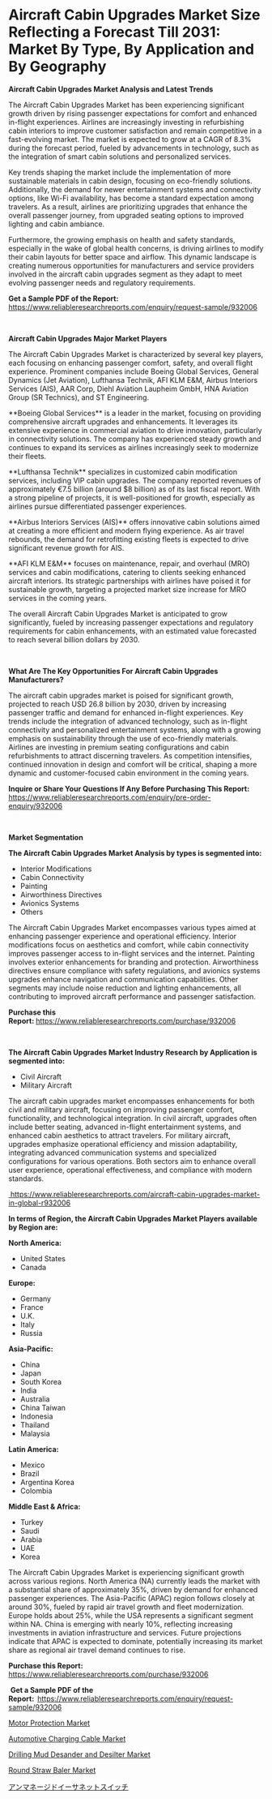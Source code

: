 <p><h1>Aircraft Cabin Upgrades Market Size Reflecting a Forecast Till 2031: Market By Type, By Application and By Geography</h1></p><p><strong>Aircraft Cabin Upgrades Market Analysis and Latest Trends</strong></p>
<p><p>The Aircraft Cabin Upgrades Market has been experiencing significant growth driven by rising passenger expectations for comfort and enhanced in-flight experiences. Airlines are increasingly investing in refurbishing cabin interiors to improve customer satisfaction and remain competitive in a fast-evolving market. The market is expected to grow at a CAGR of 8.3% during the forecast period, fueled by advancements in technology, such as the integration of smart cabin solutions and personalized services.</p><p>Key trends shaping the market include the implementation of more sustainable materials in cabin design, focusing on eco-friendly solutions. Additionally, the demand for newer entertainment systems and connectivity options, like Wi-Fi availability, has become a standard expectation among travelers. As a result, airlines are prioritizing upgrades that enhance the overall passenger journey, from upgraded seating options to improved lighting and cabin ambiance.</p><p>Furthermore, the growing emphasis on health and safety standards, especially in the wake of global health concerns, is driving airlines to modify their cabin layouts for better space and airflow. This dynamic landscape is creating numerous opportunities for manufacturers and service providers involved in the aircraft cabin upgrades segment as they adapt to meet evolving passenger needs and regulatory requirements.</p></p>
<p><strong>Get a Sample PDF of the Report:&nbsp;</strong> <a href="https://www.reliableresearchreports.com/enquiry/request-sample/932006">https://www.reliableresearchreports.com/enquiry/request-sample/932006</a></p>
<p>&nbsp;</p>
<p><strong>Aircraft Cabin Upgrades Major Market Players</strong></p>
<p><p>The Aircraft Cabin Upgrades Market is characterized by several key players, each focusing on enhancing passenger comfort, safety, and overall flight experience. Prominent companies include Boeing Global Services, General Dynamics (Jet Aviation), Lufthansa Technik, AFI KLM E&M, Airbus Interiors Services (AIS), AAR Corp, Diehl Aviation Laupheim GmbH, HNA Aviation Group (SR Technics), and ST Engineering.</p><p>**Boeing Global Services** is a leader in the market, focusing on providing comprehensive aircraft upgrades and enhancements. It leverages its extensive experience in commercial aviation to drive innovation, particularly in connectivity solutions. The company has experienced steady growth and continues to expand its services as airlines increasingly seek to modernize their fleets.</p><p>**Lufthansa Technik** specializes in customized cabin modification services, including VIP cabin upgrades. The company reported revenues of approximately €7.5 billion (around $8 billion) as of its last fiscal report. With a strong pipeline of projects, it is well-positioned for growth, especially as airlines pursue differentiated passenger experiences.</p><p>**Airbus Interiors Services (AIS)** offers innovative cabin solutions aimed at creating a more efficient and modern flying experience. As air travel rebounds, the demand for retrofitting existing fleets is expected to drive significant revenue growth for AIS.</p><p>**AFI KLM E&M** focuses on maintenance, repair, and overhaul (MRO) services and cabin modifications, catering to clients seeking enhanced aircraft interiors. Its strategic partnerships with airlines have poised it for sustainable growth, targeting a projected market size increase for MRO services in the coming years.</p><p>The overall Aircraft Cabin Upgrades Market is anticipated to grow significantly, fueled by increasing passenger expectations and regulatory requirements for cabin enhancements, with an estimated value forecasted to reach several billion dollars by 2030.</p></p>
<p>&nbsp;</p>
<p><strong>What Are The Key Opportunities For Aircraft Cabin Upgrades Manufacturers?</strong></p>
<p><p>The aircraft cabin upgrades market is poised for significant growth, projected to reach USD 26.8 billion by 2030, driven by increasing passenger traffic and demand for enhanced in-flight experiences. Key trends include the integration of advanced technology, such as in-flight connectivity and personalized entertainment systems, along with a growing emphasis on sustainability through the use of eco-friendly materials. Airlines are investing in premium seating configurations and cabin refurbishments to attract discerning travelers. As competition intensifies, continued innovation in design and comfort will be critical, shaping a more dynamic and customer-focused cabin environment in the coming years.</p></p>
<p><strong>Inquire or Share Your Questions If Any Before Purchasing This Report:</strong> <a href="https://www.reliableresearchreports.com/enquiry/pre-order-enquiry/932006">https://www.reliableresearchreports.com/enquiry/pre-order-enquiry/932006</a></p>
<p>&nbsp;</p>
<p><strong>Market Segmentation</strong></p>
<p><strong>The Aircraft Cabin Upgrades Market Analysis by types is segmented into:</strong></p>
<p><ul><li>Interior Modifications</li><li>Cabin Connectivity</li><li>Painting</li><li>Airworthiness Directives</li><li>Avionics Systems</li><li>Others</li></ul></p>
<p><p>The Aircraft Cabin Upgrades Market encompasses various types aimed at enhancing passenger experience and operational efficiency. Interior modifications focus on aesthetics and comfort, while cabin connectivity improves passenger access to in-flight services and the internet. Painting involves exterior enhancements for branding and protection. Airworthiness directives ensure compliance with safety regulations, and avionics systems upgrades enhance navigation and communication capabilities. Other segments may include noise reduction and lighting enhancements, all contributing to improved aircraft performance and passenger satisfaction.</p></p>
<p><strong>Purchase this Report:&nbsp;</strong><a href="https://www.reliableresearchreports.com/purchase/932006">https://www.reliableresearchreports.com/purchase/932006</a></p>
<p>&nbsp;</p>
<p><strong>The Aircraft Cabin Upgrades Market Industry Research by Application is segmented into:</strong></p>
<p><ul><li>Civil Aircraft</li><li>Military Aircraft</li></ul></p>
<p><p>The aircraft cabin upgrades market encompasses enhancements for both civil and military aircraft, focusing on improving passenger comfort, functionality, and technological integration. In civil aircraft, upgrades often include better seating, advanced in-flight entertainment systems, and enhanced cabin aesthetics to attract travelers. For military aircraft, upgrades emphasize operational efficiency and mission adaptability, integrating advanced communication systems and specialized configurations for various operations. Both sectors aim to enhance overall user experience, operational effectiveness, and compliance with modern standards.</p></p>
<p><a href="https://www.reliableresearchreports.com/aircraft-cabin-upgrades-market-in-global-r932006">&nbsp;https://www.reliableresearchreports.com/aircraft-cabin-upgrades-market-in-global-r932006</a></p>
<p><strong>In terms of Region, the Aircraft Cabin Upgrades Market Players available by Region are:</strong></p>
<p>
    <p> <strong> North America: </strong>
        <ul>
            <li>United States</li>
            <li>Canada</li>
        </ul>
        </p> 
    <p> <strong> Europe: </strong>
        <ul>
            <li>Germany</li>
            <li>France</li>
            <li>U.K.</li>
            <li>Italy</li>
            <li>Russia</li>
        </ul>
        </p> 
    <p> <strong> Asia-Pacific: </strong>
        <ul>
            <li>China</li>
            <li>Japan</li>
            <li>South Korea</li>
            <li>India</li>
            <li>Australia</li>
            <li>China Taiwan</li>
            <li>Indonesia</li>
            <li>Thailand</li>
            <li>Malaysia</li>
        </ul>
        </p> 
    <p> <strong> Latin America: </strong>
        <ul>
            <li>Mexico</li>
            <li>Brazil</li>
            <li>Argentina Korea</li>
            <li>Colombia</li>
        </ul>
        </p> 
    <p> <strong> Middle East & Africa: </strong>
        <ul>
            <li>Turkey</li>
            <li>Saudi</li>
            <li>Arabia</li>
            <li>UAE</li>
            <li>Korea</li>
        </ul>
    </p>
    </p>
<p><p>The Aircraft Cabin Upgrades Market is experiencing significant growth across various regions. North America (NA) currently leads the market with a substantial share of approximately 35%, driven by demand for enhanced passenger experiences. The Asia-Pacific (APAC) region follows closely at around 30%, fueled by rapid air travel growth and fleet modernization. Europe holds about 25%, while the USA represents a significant segment within NA. China is emerging with nearly 10%, reflecting increasing investments in aviation infrastructure and services. Future projections indicate that APAC is expected to dominate, potentially increasing its market share as regional air travel demand continues to rise.</p></p>
<p><strong>Purchase this Report: </strong><a href="https://www.reliableresearchreports.com/purchase/932006">https://www.reliableresearchreports.com/purchase/932006</a></p>
<p>&nbsp;<strong>Get a Sample PDF of the Report:&nbsp;&nbsp;</strong><a href="https://www.reliableresearchreports.com/enquiry/request-sample/932006">https://www.reliableresearchreports.com/enquiry/request-sample/932006</a></p>
<p><strong></strong></p>
<p><p><a href="https://medium.com/@danieewman5656/the-motor-protection-market-has-witnessed-significant-growth-in-recent-years-and-this-trend-is-4225e93f2696">Motor Protection Market</a></p><p><a href="https://issuu.com/reportprime-2/docs/automotive-charging-cable-market-si_5fbf598a7775e9">Automotive Charging Cable Market</a></p><p><a href="https://www.linkedin.com/pulse/how-drilling-mud-desander-desilter-market-evolve-8uamf?trackingId=QPCybZZxTKeCuhhFxzCefQ%3D%3D">Drilling Mud Desander and Desilter Market</a></p><p><a href="https://medium.com/@danieewman5656/the-global-round-straw-baler-market-is-projected-to-experience-an-annual-growth-rate-of-5-1-49926909c808">Round Straw Baler Market</a></p><p><a href="https://medium.com/@alenaieme/%E6%9C%AA%E7%AE%A1%E7%90%86%E3%81%AE%E3%82%A4%E3%83%BC%E3%82%B5%E3%83%8D%E3%83%83%E3%83%88%E3%82%B9%E3%82%A4%E3%83%83%E3%83%81%E3%81%AE%E6%9C%AA%E6%9D%A5%E3%81%AB%E5%BD%B1%E9%9F%BF%E3%82%92%E4%B8%8E%E3%81%88%E3%81%A6%E3%81%84%E3%82%8B%E3%82%82%E3%81%AE%E3%81%AF%E4%BD%95%E3%81%A7%E3%81%99%E3%81%8B-2024%E5%B9%B4%E3%81%8B%E3%82%892031%E5%B9%B4%E3%81%AE%E5%B8%82%E5%A0%B4%E3%81%AE%E6%B4%9E%E5%AF%9F%E3%81%A8%E6%88%90%E9%95%B7%E4%BA%88%E6%B8%AC-50a29df64a17">アンマネージドイーサネットスイッチ</a></p></p>